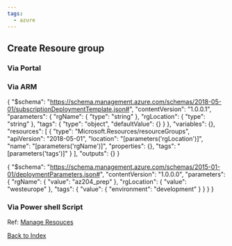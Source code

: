 ```yaml
---
tags:
  - azure
---
```

## Create Resoure group

### Via Portal

### Via ARM

{
    "$schema": "https://schema.management.azure.com/schemas/2018-05-01/subscriptionDeploymentTemplate.json#",
    "contentVersion": "1.0.0.1",
    "parameters": {
        "rgName": {
            "type": "string"
        },
        "rgLocation": {
            "type": "string"
        },
        "tags": {
            "type": "object",
            "defaultValue": {}
        }
    },
    "variables": {},
    "resources": [
        {
            "type": "Microsoft.Resources/resourceGroups",
            "apiVersion": "2018-05-01",
            "location": "[parameters('rgLocation')]",
            "name": "[parameters('rgName')]",
            "properties": {},
            "tags": "[parameters('tags')]"
        }
    ],
    "outputs": {}
}

{
    "$schema": "https://schema.management.azure.com/schemas/2015-01-01/deploymentParameters.json#",
    "contentVersion": "1.0.0.0",
    "parameters": {
        "rgName": {
            "value": "az204_prep"
        },
        "rgLocation": {
            "value": "westeurope"
        },
        "tags": {
            "value": {
                "environment": "development"
            }
        }
    }
}

### Via Power shell Script

Ref: [Manage Resouces](https://learn.microsoft.com/en-us/azure/azure-resource-manager/management/manage-resources-powershell)


[Back to Index](Index.md)
